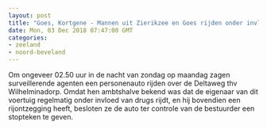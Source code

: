 ```yaml
---
layout: post
title: "Goes, Kortgene - Mannen uit Zierikzee en Goes rijden onder invloed"
date: Mon, 03 Dec 2018 07:47:00 GMT
categories: 
- zeeland 
- noord-beveland 
---
```


Om ongeveer 02.50 uur in de nacht van zondag op maandag zagen surveillerende agenten een personenauto rijden over de Deltaweg thv Wilhelminadorp. Omdat hen ambtshalve bekend was dat de eigenaar van dit voertuig regelmatig onder invloed van drugs rijdt, en hij bovendien een rijontzegging heeft, besloten ze de auto ter controle van de bestuurder een stopteken te geven.

